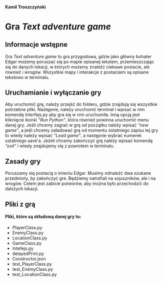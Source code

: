 #### Kamil Troszczyński
# Gra *Text adventure game*

## Informacje wstępne
Gra *Text adventure game* to gra przygodowa, gdzie jako główny bohater Edgar możemy poruszać się po mapie opisanej tekstem, przemieszczając się do danych lokacji, w których możemy znaleźć ciekawe postacie, ale również i wrogów. Wszystkie mapy i interakcje z postaciami są opisane tekstowo w terminalu.

## Uruchamianie i wyłączanie gry
Aby uruchomić grę, należy przejść do folderu, gdzie znajdują się wszystkie potrzebne pliki. Następnie, należy uruchomić terminal i wpisać w nim komendę Interfejs.py aby gra się w nim uruchomiła. Inną opcją jest kliknięcie ikonki *"Run Python"*, która również powinna uruchomić menu danej gry. Jeśli chcemy zagrać w grę od początku należy wpisać *"new game"*, a jeśli chcemy załadować grę od momentu ostatniego zapisu tej gry to wtedy należy wpisać *"Load game"*, a następnie wybrać numerek ostatniego save'a. Jeżeli chcemy zakończyć grę należy wpisać komendę *"exit"* i wtedy znajdujemy się z powrotem w terminalu.

## Zasady gry
Poruszamy się postacią o imieniu Edgar. Musimy odnaleźć dwa szukane przedmioty, by zakończyć gre. Będziemy natrafiali na sojuszników, ale i na wrogów. Celem jest zabicie potworów, aby można było przechodzić do dalszych lokacji.

## Pliki z grą

#### Pliki, które są składową danej gry to:
- PlayerClass.py
- EnemyClass.py
- LocationClass.py
- GameClass.py
- Intefejs.py
- delayedPrint.py
- Constructor.json
- test_PlayerClass.py
- test_EnemyClass.py
- test_LocationClass.py


